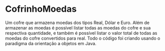 # CofrinhoMoedas
Um cofre que armazena moedas dos tipos Real, Dólar e Euro. Além de armazenar as moedas é possível listar todas as moedas do cofre e sua respectiva quantidade, e também é possível listar o valor total de todas as moedas do cofre convertidos para real. Todo o código foi criando usando o paradigma da orientação a objetos em Java.
